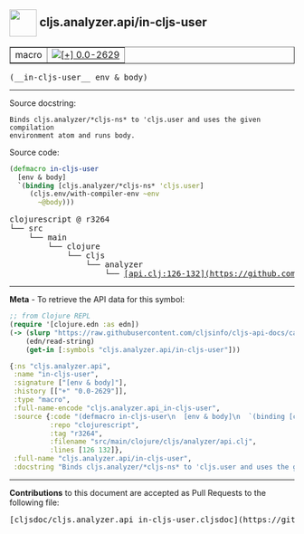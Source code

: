 ## <img width="48px" valign="middle" src="http://i.imgur.com/Hi20huC.png"> cljs.analyzer.api/in-cljs-user

 <table border="1">
<tr>

<td>macro</td>
<td><a href="https://github.com/cljsinfo/cljs-api-docs/tree/0.0-2629"><img valign="middle" alt="[+] 0.0-2629" src="https://img.shields.io/badge/+-0.0--2629-lightgrey.svg"></a> </td>
</tr>
</table>

 <samp>
(__in-cljs-user__ env & body)<br>
</samp>

---




Source docstring:

```
Binds cljs.analyzer/*cljs-ns* to 'cljs.user and uses the given compilation
environment atom and runs body.
```

Source code:

```clj
(defmacro in-cljs-user
  [env & body]
  `(binding [cljs.analyzer/*cljs-ns* 'cljs.user]
     (cljs.env/with-compiler-env ~env
       ~@body)))
```

 <pre>
clojurescript @ r3264
└── src
    └── main
        └── clojure
            └── cljs
                └── analyzer
                    └── <ins>[api.clj:126-132](https://github.com/clojure/clojurescript/blob/r3264/src/main/clojure/cljs/analyzer/api.clj#L126-L132)</ins>
</pre>


---

__Meta__ - To retrieve the API data for this symbol:

```clj
;; from Clojure REPL
(require '[clojure.edn :as edn])
(-> (slurp "https://raw.githubusercontent.com/cljsinfo/cljs-api-docs/catalog/cljs-api.edn")
    (edn/read-string)
    (get-in [:symbols "cljs.analyzer.api/in-cljs-user"]))
```

```clj
{:ns "cljs.analyzer.api",
 :name "in-cljs-user",
 :signature ["[env & body]"],
 :history [["+" "0.0-2629"]],
 :type "macro",
 :full-name-encode "cljs.analyzer.api_in-cljs-user",
 :source {:code "(defmacro in-cljs-user\n  [env & body]\n  `(binding [cljs.analyzer/*cljs-ns* 'cljs.user]\n     (cljs.env/with-compiler-env ~env\n       ~@body)))",
          :repo "clojurescript",
          :tag "r3264",
          :filename "src/main/clojure/cljs/analyzer/api.clj",
          :lines [126 132]},
 :full-name "cljs.analyzer.api/in-cljs-user",
 :docstring "Binds cljs.analyzer/*cljs-ns* to 'cljs.user and uses the given compilation\nenvironment atom and runs body."}

```

---

__Contributions__ to this document are accepted as Pull Requests to the following file:

 <pre>
[cljsdoc/cljs.analyzer.api_in-cljs-user.cljsdoc](https://github.com/cljsinfo/cljs-api-docs/blob/master/cljsdoc/cljs.analyzer.api_in-cljs-user.cljsdoc)
</pre>

